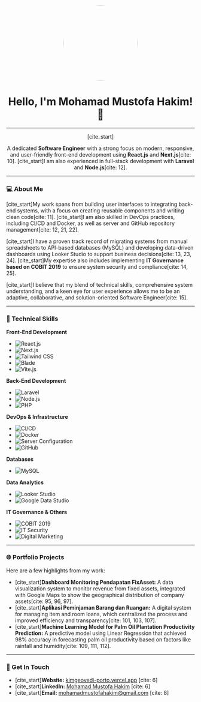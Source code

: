 <div id="header" align="center">
  <img src="https://media.licdn.com/dms/image/D5603AQHZ3B2zR0c7gA/profile-displayphoto-shrink_800_800/0/1691494953796?e=1725494400&v=beta&t=o1tq0T7pLhQ9zK8qU3j-6X3fW3Q0w3X3jQ0w2bH3qY0" width="200" style="border-radius: 50%;">
  <h1>Hello, I'm Mohamad Mustofa Hakim! 👋</h1>
</div>

---

<div align="center">
  [cite_start]<p>A dedicated <strong>Software Engineer</strong> with a strong focus on modern, responsive, and user-friendly front-end development using <strong>React.js</strong> and <strong>Next.js</strong>[cite: 10]. [cite_start]I am also experienced in full-stack development with <strong>Laravel</strong> and <strong>Node.js</strong>[cite: 12].</p>
</div>

---

### 💻 About Me

[cite_start]My work spans from building user interfaces to integrating back-end systems, with a focus on creating reusable components and writing clean code[cite: 11]. [cite_start]I am also skilled in DevOps practices, including CI/CD and Docker, as well as server and GitHub repository management[cite: 12, 21, 22].

[cite_start]I have a proven track record of migrating systems from manual spreadsheets to API-based databases (MySQL) and developing data-driven dashboards using Looker Studio to support business decisions[cite: 13, 23, 24]. [cite_start]My expertise also includes implementing **IT Governance based on COBIT 2019** to ensure system security and compliance[cite: 14, 25].

[cite_start]I believe that my blend of technical skills, comprehensive system understanding, and a keen eye for user experience allows me to be an adaptive, collaborative, and solution-oriented Software Engineer[cite: 15].

---

### 🚀 Technical Skills

**Front-End Development**
-   ![React.js](https://img.shields.io/badge/React-61DAFB?style=for-the-badge&logo=react&logoColor=black)
-   ![Next.js](https://img.shields.io/badge/Next.js-000000?style=for-the-badge&logo=nextdotjs&logoColor=white)
-   ![Tailwind CSS](https://img.shields.io/badge/Tailwind_CSS-38B2AC?style=for-the-badge&logo=tailwind-css&logoColor=white)
-   ![Blade](https://img.shields.io/badge/Laravel-FF2D20?style=for-the-badge&logo=laravel&logoColor=white)
-   ![Vite.js](https://img.shields.io/badge/Vite-646CFF?style=for-the-badge&logo=vite&logoColor=white)

**Back-End Development**
-   ![Laravel](https://img.shields.io/badge/Laravel-FF2D20?style=for-the-badge&logo=laravel&logoColor=white)
-   ![Node.js](https://img.shields.io/badge/Node.js-339933?style=for-the-badge&logo=nodedotjs&logoColor=white)
-   ![PHP](https://img.shields.io/badge/PHP-777BB4?style=for-the-badge&logo=php&logoColor=white)

**DevOps & Infrastructure**
-   ![CI/CD](https://img.shields.io/badge/CI/CD-black?style=for-the-badge)
-   ![Docker](https://img.shields.io/badge/Docker-2496ED?style=for-the-badge&logo=docker&logoColor=white)
-   ![Server Configuration](https://img.shields.io/badge/Server%20Configuration-orange?style=for-the-badge)
-   ![GitHub](https://img.shields.io/badge/GitHub-181717?style=for-the-badge&logo=github&logoColor=white)

**Databases**
-   ![MySQL](https://img.shields.io/badge/MySQL-4479A1?style=for-the-badge&logo=mysql&logoColor=white)

**Data Analytics**
-   ![Looker Studio](https://img.shields.io/badge/Looker%20Studio-blue?style=for-the-badge)
-   ![Google Data Studio](https://img.shields.io/badge/Google%20Data%20Studio-orange?style=for-the-badge)

**IT Governance & Others**
-   ![COBIT 2019](https://img.shields.io/badge/COBIT%202019-2A2A72?style=for-the-badge)
-   ![IT Security](https://img.shields.io/badge/IT%20Security-purple?style=for-the-badge)
-   ![Digital Marketing](https://img.shields.io/badge/Digital%20Marketing-red?style=for-the-badge)

---

### 🌐 Portfolio Projects

Here are a few highlights from my work:

-   [cite_start]**Dashboard Monitoring Pendapatan FixAsset:** A data visualization system to monitor revenue from fixed assets, integrated with Google Maps to show the geographical distribution of company assets[cite: 95, 96, 97].
-   [cite_start]**Aplikasi Peminjaman Barang dan Ruangan:** A digital system for managing item and room loans, which centralized the process and improved efficiency and transparency[cite: 101, 103, 107].
-   [cite_start]**Machine Learning Model for Palm Oil Plantation Productivity Prediction:** A predictive model using Linear Regression that achieved 98% accuracy in forecasting palm oil productivity based on factors like rainfall and humidity[cite: 109, 111, 112].

---

### 🔗 Get In Touch

-   [cite_start]**Website:** [kimgeovedi-porto.vercel.app](https://kimgeovedi-porto.vercel.app) [cite: 6]
-   [cite_start]**LinkedIn:** [Mohamad Mustofa Hakim](https://www.linkedin.com/in/mohamad-mustofa-hakim/) [cite: 6]
-   [cite_start]**Email:** mohamadmustofahakim@gmail.com [cite: 8]
